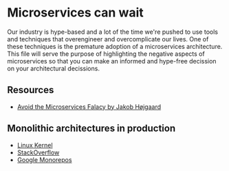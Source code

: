 # Microservices can wait

Our industry is hype-based and a lot of the time we're pushed to use tools and techniques that overengineer and overcomplicate our lives. One of these techniques is the premature adoption of a microservices architecture. This file will serve the purpose of highlighting the negative aspects of microservices so that you can make an informed and hype-free decission on your architectural decissions.

## Resources

- [Avoid the Microservices Falacy by Jakob Højgaard](https://www.youtube.com/watch?v=vtGP3YVFO70)

## Monolithic architectures in production

- [Linux Kernel](https://en.wikipedia.org/wiki/Linux)
- [StackOverflow](https://stackoverflow.com/)
- [Google Monorepos](https://cacm.acm.org/magazines/2016/7/204032-why-google-stores-billions-of-lines-of-code-in-a-single-repository/fulltext)
